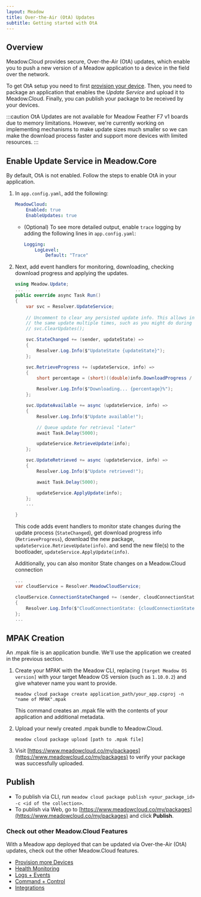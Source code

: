 ```yaml
---
layout: Meadow
title: Over-the-Air (OtA) Updates
subtitle: Getting started with OtA
---
```


## Overview

Meadow.Cloud provides secure, Over-the-Air (OtA) updates, which enable you to push a new version of a Meadow application to a device in the field over the network.

To get OtA setup you need to first [provision your device](/Meadow/Meadow.Cloud/Device_Provisioning/). Then, you need to package an application that enables the _Update Service_ and upload it to Meadow.Cloud. Finally, you can publish your package to be received by your devices.

:::caution
OtA Updates are not available for Meadow Feather F7 v1 boards due to memory limitations. However, we're currently working on implementing mechanisms to make update sizes much smaller so we can make the download process faster and support more devices with limited resources.
:::

## Enable Update Service in Meadow.Core

By default, OtA is not enabled. Follow the steps to enable OtA in your application.

1. In `app.config.yaml`, add the following:

    ```yaml
    MeadowCloud:
        Enabled: true
        EnableUpdates: true
    ```

    * (Optional) To see more detailed output, enable `trace` logging by adding the following lines in `app.config.yaml`:

        ```yaml
        Logging:
            LogLevel:
                Default: "Trace"
        ```

1. Next, add event handlers for monitoring, downloading, checking download progress and applying the updates.

    ```csharp
    using Meadow.Update;
    ...
    public override async Task Run()
    {
        var svc = Resolver.UpdateService;
        
        // Uncomment to clear any persisted update info. This allows installing 
        // the same update multiple times, such as you might do during development.
        // svc.ClearUpdates();

        svc.StateChanged += (sender, updateState) =>
        {
            Resolver.Log.Info($"UpdateState {updateState}");
        };

        svc.RetrieveProgress += (updateService, info) =>
        {
            short percentage = (short)((double)info.DownloadProgress / info.FileSize * 100);

            Resolver.Log.Info($"Downloading... {percentage}%");
        };

        svc.UpdateAvailable += async (updateService, info) =>
        {
            Resolver.Log.Info($"Update available!");

            // Queue update for retrieval "later"
            await Task.Delay(5000);

            updateService.RetrieveUpdate(info);
        };

        svc.UpdateRetrieved += async (updateService, info) =>
        {
            Resolver.Log.Info($"Update retrieved!");

            await Task.Delay(5000);

            updateService.ApplyUpdate(info);
        };
        ...

    }
    ```

    This code adds event handlers to monitor state changes during the update process (`StateChanged`), get download progress info (`RetrieveProgress`), download the new package, `updateService.RetrieveUpdate(info)`. and send the new file(s) to the bootloader, `updateService.ApplyUpdate(info)`.

    Additionally, you can also monitor State changes on a Meadow.Cloud connection

    ```csharp
    ...
    var cloudService = Resolver.MeadowCloudService;

    cloudService.ConnectionStateChanged += (sender, cloudConnectionState) =>
    {
        Resolver.Log.Info($"CloudConnectionState: {cloudConnectionState}");
    };
    ...
    ```

## MPAK Creation

An .mpak file is an application bundle. We'll use the application we created in the previous section.

1. Create your MPAK with the Meadow CLI, replacing `[target Meadow OS version]` with your target Meadow OS version (such as `1.10.0.2`) and give whatever name you want to provide.

    ```console
    meadow cloud package create application_path/your_app.csproj -n "name of MPAK".mpak
    ```

    This command creates an .mpak file with the contents of your application and additional metadata.
1. Upload your newly created .mpak bundle to Meadow.Cloud.

    ```console
    meadow cloud package upload [path to .mpak file]
    ```

1. Visit [https://www.meadowcloud.co/my/packages](https://www.meadowcloud.co/my/packages) to verify your package was successfully uploaded.

## Publish

* To publish via CLI, run `meadow cloud package publish <your_package_id> -c <id of the collection>`.
* To publish via Web, go to [https://www.meadowcloud.co/my/packages](https://www.meadowcloud.co/my/packages) and click **Publish**.

### Check out other Meadow.Cloud Features

With a Meadow app deployed that can be updated via Over-the-Air (OtA) updates, check out the other Meadow.Cloud features.

* [Provision more Devices](../Device_Provisioning/)
* [Health Monitoring](../Health_Monitoring/)
* [Logs + Events](../Logs_Events/)
* [Command + Control](../Command_Control/)
* [Integrations](../Integrations/)
